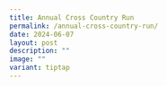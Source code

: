 ```yaml
---
title: Annual Cross Country Run
permalink: /annual-cross-country-run/
date: 2024-06-07
layout: post
description: ""
image: ""
variant: tiptap
---
```

